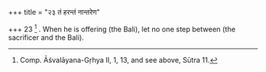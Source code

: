 +++
title = "२३ तं हरन्तं नान्तरेण"

+++
23 [^8] . When he is offering (the Bali), let no one step between (the sacrificer and the Bali).


[^8]:  Comp. Āśvalāyana-Gṛhya II, 1, 13, and see above, Sūtra 11.

